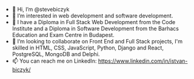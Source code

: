 - 👋 Hi, I’m @stevebiczyk
- 👀 I’m interested in web development and software development.
- 🌱 I have a Diploma in Full Stack Web Development from the Code Institute and a Diploma in Software Development from the Barhacs Education and Exam Centre in Budapest.
- 💞️ I’m looking to collaborate on Front End and Full Stack projects, I'm skilled in HTML, CSS, JavaScript, Python, Django and React, PostgreSQL, MongoDB and Delphi.
- 📫 You can reach me on LinkedIn: https://www.linkedin.com/in/istvan-biczyk/

<!---
stevebiczyk/stevebiczyk is a ✨ special ✨ repository because its `README.md` (this file) appears on your GitHub profile.
You can click the Preview link to take a look at your changes.
--->
